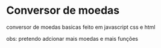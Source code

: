 # Conversor de moedas 





conversor de moedas basicas feito em javascript css e html

obs: pretendo adcionar mais moedas e mais funções
